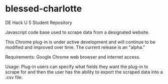 # blessed-charlotte
DE Hack U 5 Student Repository

Javascript code base used to scrape data from a designated website.

This Chrome plug-in is under active development and will continue to be modified and improved over time. The current release is an "alpha."

Requirements:
Google Chrome web browser and internet access.

Usage:
Plug-in users can specify what fields they want the plug-in to scrape for and then the user has the ability to export the scraped data into a .csv file.
